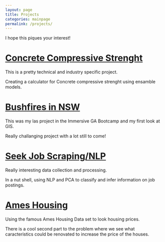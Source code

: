 ```yaml
---
layout: page
title: Projects
categories: mainpage
permalink: /projects/
---
```


I hope this piques your interest!

# [Concrete Compressive Strenght](./_posts/concrete)
This is a pretty technical and industry specific project.

Creating a calculator for Concrete compressive strenght using ensamble models.


# [Bushfires in NSW](./_posts/bushfire)
This was my las project in the Immersive GA Bootcamp and my first look at GIS.

Really challanging project with a lot still to come!


# [Seek Job Scraping/NLP](./_posts/Seek_Jobs)
Really interesting data collection and processing.

In a nut shell, using NLP and PCA to classify and infer information on job postings.


# [Ames Housing](./_posts/Ames_Housing)
Using the famous Ames Housing Data set to look housing prices.

There is a cool second part to the problem where we see what caracteristics could be renovated to increase the price of the houses.

